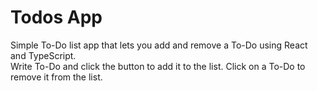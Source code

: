 # Todos App
Simple To-Do list app that lets you add and remove a To-Do using React and TypeScript.
</br> Write To-Do and click the button to add it to the list. Click on a To-Do to remove it from the list.

